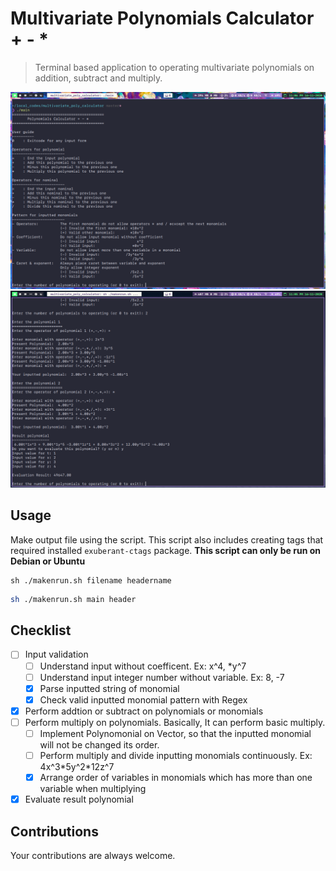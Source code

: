 # Multivariate Polynomials Calculator + - *
>Terminal based application to operating multivariate polynomials on addition, subtract and multiply.

![User Guide](/2020-11-16_23-06.png)
![Input and Evaluating](/2020-11-16_23-05.png)

## Usage
Make output file using the script. This script also includes creating tags that required installed `exuberant-ctags` package.
**This script can only be run on Debian or Ubuntu**
```
sh ./makenrun.sh filename headername
```
``` bash
sh ./makenrun.sh main header
```

## Checklist
- [ ] Input validation
  - [ ] Understand input without coefficent. Ex: x^4, \*y^7
  - [ ] Understand input integer number without variable. Ex: 8, -7
  - [x] Parse inputted string of monomial
  - [x] Check valid inputted monomial pattern with Regex
- [x] Perform addtion or subtract on polynomials or monomials
- [ ] Perform multiply on polynomials. Basically, It can perform basic multiply.
  - [ ] Implement Polynomonial on Vector, so that the inputted monomial will not be changed its order.
  - [ ] Perform multiply and divide inputting monomials continuously. Ex: 4x^3\*5y^2\*12z^7
  - [x] Arrange order of variables in monomials which has more than one variable when multiplying
- [x] Evaluate result polynomial

## Contributions
Your contributions are always welcome.
